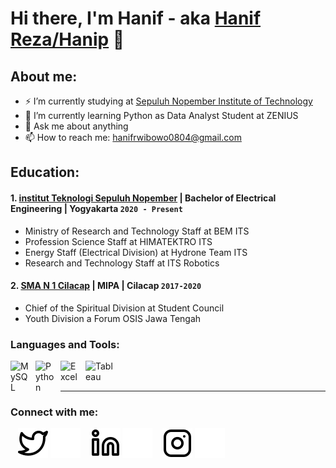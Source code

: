 # Hi there, I'm Hanif - aka [Hanif Reza/Hanip](https://www.linkedin.com/in/hanifrzw/) 👋
## About me:
- ⚡ I’m currently studying at [Sepuluh Nopember Institute of Technology](https://www.linkedin.com/school/its-campus/)
- 📙 I’m currently learning Python as Data Analyst Student at ZENIUS
- 💬 Ask me about anything
- 📫 How to reach me: hanifrwibowo0804@gmail.com

## Education:

#### 1. [institut Teknologi Sepuluh Nopember](https://www.its.ac.id/) | Bachelor of Electrical Engineering | Yogyakarta `2020 - Present`
   - Ministry of Research and Technology Staff at BEM ITS 
   - Profession Science Staff at HIMATEKTRO ITS
   - Energy Staff (Electrical Division) at Hydrone Team ITS
   - Research and Technology Staff at ITS Robotics
 #### 2. [SMA N 1 Cilacap](https://sman1cilacap.sch.id/) | MIPA | Cilacap `2017-2020`
   - Chief of the Spiritual Division at Student Council
   - Youth Division a Forum OSIS Jawa Tengah

### Languages and Tools:

[<img align="left" alt="MySQL" width="30px" src="https://cdn.jsdelivr.net/gh/devicons/devicon/icons/mysql/mysql-original.svg" style="padding-right:10px;" />][webdev]
[<img align="left" alt="Python" width="30px" src="https://upload.wikimedia.org/wikipedia/commons/thumb/c/c3/Python-logo-notext.svg/110px-Python-logo-notext.svg.png?20100317150552" style="padding-right:10px;" />][webdev]
[<img align="left" alt="Excel" width="30px" src="https://is2-ssl.mzstatic.com/image/thumb/Purple126/v4/a8/fd/5a/a8fd5a84-c6f1-355f-3b9f-6e86598efaa3/XCEL.png/1200x630bb.png" style="padding-right:10px;" />][webdev]
[<img align="left" alt="Tableau" width="50px" src="https://logos-world.net/wp-content/uploads/2021/10/Tableau-Symbol.png" style="padding-right:10px;" />][webdev]

<br />
<br />

---
### Connect with me:

&nbsp;&nbsp;
[![website](./img/twitter-light.svg)](https://twitter.com/niprzw#gh-light-mode-only)
[![website](./img/twitter-dark.svg)](https://twitter.com/niprzw#gh-dark-mode-only)
&nbsp;&nbsp;
[![website](./img/linkedin-light.svg)](https://www.linkedin.com/in/hanifrzw/#gh-light-mode-only)
[![website](./img/linkedin-dark.svg)](https://www.linkedin.com/in/hanifrzw/#gh-dark-mode-only)
&nbsp;&nbsp;
[![website](./img/instagram-light.svg)](https://www.instagram.com/hanifrzw/#gh-light-mode-only)
[![website](./img/instagram-dark.svg)](https://www.instagram.com/hanifrzw/#gh-dark-mode-only)



[webdev]: https://github.com/hanifrzw/hanifrzw

